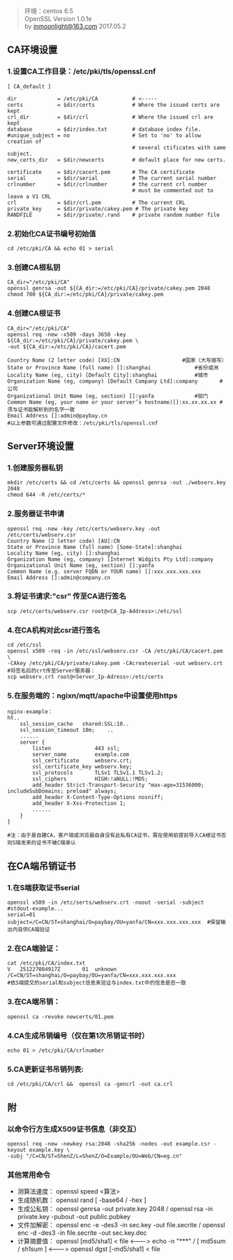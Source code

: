 > 环境：centos 6.5  
OpenSSL Version 1.0.1e  
by inmoonlight@163.com 2017.05.2


## CA环境设置

### 1.设置CA工作目录：/etc/pki/tls/openssl.cnf 
```shell
[ CA_default ]

dir             = /etc/pki/CA           # <-----
certs           = $dir/certs            # Where the issued certs are kept
crl_dir         = $dir/crl              # Where the issued crl are kept
database        = $dir/index.txt        # database index file.
#unique_subject = no                    # Set to 'no' to allow creation of
                                        # several ctificates with same subject.
new_certs_dir   = $dir/newcerts         # default place for new certs.

certificate     = $dir/cacert.pem       # The CA certificate
serial          = $dir/serial           # The current serial number
crlnumber       = $dir/crlnumber        # the current crl number
                                        # must be commented out to leave a V1 CRL
crl             = $dir/crl.pem          # The current CRL
private_key     = $dir/private/cakey.pem # The private key
RANDFILE        = $dir/private/.rand    # private random number file
```

### 2.初始化CA证书编号初始值
```shell
cd /etc/pki/CA && echo 01 > serial
```
### 3.创建CA根私钥
```shell
CA_dir="/etc/pki/CA"
openssl genrsa -out ${CA_dir:=/etc/pki/CA}/private/cakey.pem 2048
chmod 700 ${CA_dir:=/etc/pki/CA}/private/cakey.pem
```

### 4.创建CA根证书
```shell
CA_dir="/etc/pki/CA"
openssl req -new -x509 -days 3650 -key ${CA_dir:=/etc/pki/CA}/private/cakey.pem \
-out ${CA_dir:=/etc/pki/CA}/cacert.pem

Country Name (2 letter code) [XX]:CN					#国家（大写缩写）
State or Province Name (full name) []:shanghai				#省份或洲
Locality Name (eg, city) [Default City]:shanghai			#城市
Organization Name (eg, company) [Default Company Ltd]:company		#公司
Organizational Unit Name (eg, section) []:yanfa				#部门    
Common Name (eg, your name or your server’s hostname)[]:xx.xx.xx.xx	#须与证书能解析到的名字一致
Email Address []:admin@paybay.cn
#以上参数可通过配置文件修改：/etc/pki/tls/openssl.cnf
```

## Server环境设置
### 1.创建服务器私钥
```shell
mkdir /etc/certs && cd /etc/certs && openssl genrsa -out ./webserv.key 2048
chmod 644 -R /etc/certs/*
```
### 2.服务器证书申请
```shell
openssl req -new -key /etc/certs/webserv.key -out /etc/certs/webserv.csr
Country Name (2 letter code) [AU]:CN                    
State or Province Name (full name) [Some-State]:shanghai
Locality Name (eg, city) []:shanghai
Organization Name (eg, company) [Internet Widgits Pty Ltd]:company
Organizational Unit Name (eg, section) []:yanfa
Common Name (e.g. server FQDN or YOUR name) []:xxx.xxx.xxx.xxx
Email Address []:admin@company.cn
```
### 3.将证书请求:"csr" 传至CA进行签名
```shell
scp /etc/certs/webserv.csr root@<CA_Ip-Address>:/etc/ssl
```
### 4.在CA机构对此csr进行签名
```shell
cd /etc/ssl
openssl x509 -req -in /etc/ssl/webserv.csr -CA /etc/pki/CA/cacert.pem \
-CAkey /etc/pki/CA/private/cakey.pem -CAcreateserial -out webserv.crt
#将签名后的crt传至Server服务器：
scp webserv.crt root@<Server_Ip-Adress>:/etc/certs
```

### 5.在服务端的：ngixn/mqtt/apache中设置使用https
```shell
nginx-example：
ht.. 
	ssl_session_cache   shared:SSL:10..	
	ssl_session_timeout 10m;	.. 
	......
	server {
		listen              443 ssl;
		server_name         example.com
		ssl_certificate     webserv.crt;
		ssl_certificate_key webserv.key;
		ssl_protocols       TLSv1 TLSv1.1 TLSv1.2; 
		ssl_ciphers         HIGH:!aNULL:!MD5;
		add_header Strict-Transport-Security "max-age=31536000; includeSubDomains; preload" always;	
		add_header X-Content-Type-Options nosniff;    
		add_header X-Xss-Protection 1;		          
		......
	}
}
	
#注：由于是自建CA，客户端或浏览器自身没有此私有CA证书，需在使用前提前导入CA根证书否则S端发来的证书不被C端承认
```

## 在CA端吊销证书

### 1.在S端获取证书serial
```shell
openssl x509 -in /etc/serts/webserv.crt -noout -serial -subject
#stdout-example...
serial=01
subject=/C=CN/ST=shanghai/O=paybay/OU=yanfa/CN=xxx.xxx.xxx.xxx	#保留输出内容供CA端验证
```	
### 2.在CA端验证：	
```shell
cat /etc/pki/CA/index.txt
V	251227084917Z		01	unknown	/C=CN/ST=shanghai/O=paybay/OU=yanfa/CN=xxx.xxx.xxx.xxx
#依S端提交的serial和subject信息来验证与index.txt中的信息是否一致
```

### 3.在CA端吊销：
```shell
openssl ca -revoke newcerts/01.pem
```	 
### 4.CA生成吊销编号（仅在第1次吊销证书时）
```shell
echo 01 > /etc/pki/CA/crlnumber
```
### 5.CA更新证书吊销列表:
```shell
cd /etc/pki/CA/crl &&  openssl ca -gencrl -out ca.crl
```
## 附
### 以命令行方生成X509证书信息（非交互）
```shell
openssl req -new -newkey rsa:2048 -sha256 -nodes -out example.csr -keyout example.key \
-subj "/C=CN/ST=ShenZ/L=ShenZ/O=Example/OU=Web/CN=eg.cn"
```
### 其他常用命令
- 测算法速度：	openssl speed <算法>
- 生成随机数：	openssl rand [ -base64 / -hex ] <length>
- 生成公私钥：	openssl genrsa -out private.key 2048  /   openssl rsa -in private.key -pubout -out public.pubkey
- 文件加解密：	openssl enc -e -des3 -in sec.key -out file.secrite  /   openssl enc -d -des3 -in file.secrite -out sec.key.dec
- 计算摘要值：	openssl [md5/sha1] < file <---> echo -n "***"  /   [ md5sum / sh1sum ] <---> openssl dgst [-md5/sha1] < file

